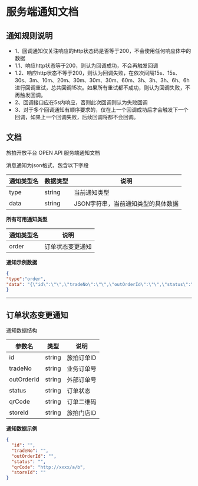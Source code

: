 # 服务端通知文档

## 通知规则说明
- 1、回调通知仅关注响应的http状态码是否等于200，不会使用任何响应体中的数据
- 1.1、响应http状态等于200，则认为回调成功，不会再触发回调
- 1.2、响应http状态不等于200，则认为回调失败，在依次间隔15s、15s、30s、3m、10m、20m、30m、30m、30m、60m、3h、3h、3h、6h、6h进行回调重试，总共回调15次。如果所有重试都不成功，则认为回调失败，不再触发回调。
- 2、回调接口应在5s内响应，否则此次回调则认为失败回调
- 3、对于多个回调通知有顺序要求的，仅在上一个回调成功后才会触发下一个回调，如果上一个回调失败，后续回调将都不会回调。

##  文档
旅拍开放平台 OPEN API 服务端通知文档

消息通知为json格式，包含以下字段

| 通知类型名   | 数据类型   | 说明                  |
|---------|--------|---------------------|
| type   | string | 当前通知类型              |
| data   | string | JSON字符串，当前通知类型的具体数据 |


**所有可用通知类型**

| 通知类型名   | 说明       |
|---------|----------|
| order   | 订单状态变更通知 |

**通知示例数据**

```json
{
"type":"order",
"data": "{\"id\":\"\",\"tradeNo\":\"\",\"outOrderId\":\"\",\"status\":\"\",\"qrCode\":\"http://xxxx/a/b\",\"storeId\":\"\"}"
}
```

-------

## 订单状态变更通知

通知数据结构

| 参数名        | 类型     | 说明     |
|------------|--------|--------|
| id         | string | 旅拍订单ID |
| tradeNo    | string | 业务订单号  |
| outOrderId | string | 外部订单号  |
| status     | string | 订单状态   |
| qrCode     | string | 订单二维码  |
| storeId    | string | 旅拍门店ID |

**通知数据示例**

```json
{
  "id": "",
  "tradeNo": "",
  "outOrderId": "",
  "status": "",
  "qrCode": "http://xxxx/a/b",
  "storeId": ""
}
```